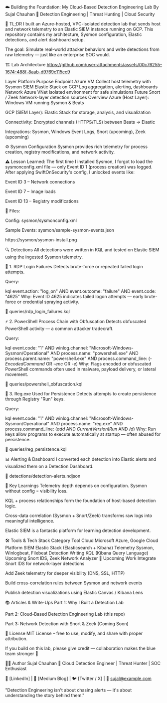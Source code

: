☁️ Building the Foundation: My Cloud-Based Detection Engineering Lab
By Sujal Chauhan
🎯 Detection Engineering | Threat Hunting | Cloud Security

🧠 TL;DR
I built an Azure-hosted, VPC-isolated detection lab that sends host and network telemetry to an Elastic SIEM instance running on GCP.
This repository contains my architecture, Sysmon configuration, Elastic detections, and alert dashboard setup.

The goal: Simulate real-world attacker behaviors and write detections from raw telemetry — just like an enterprise SOC would.

🏗️ Lab Architecture
https://github.com/user-attachments/assets/00c76255-1674-488f-8aab-d9769c115cc9

Layer	Platform	Purpose
Endpoint	Azure VM	Collect host telemetry with Sysmon
SIEM	Elastic Stack on GCP	Log aggregation, alerting, dashboards
Network	Azure VNet	Isolated environment for safe simulations
Future	Snort / Zeek	Network-layer detection sources
Overview
Azure (Host Layer): Windows VM running Sysmon & Beats

GCP (SIEM Layer): Elastic Stack for storage, analysis, and visualization

Connectivity: Encrypted channels (HTTPS/TLS) between Beats → Elastic

Integrations: Sysmon, Windows Event Logs, Snort (upcoming), Zeek (upcoming)

⚙️ Sysmon Configuration
Sysmon provides rich telemetry for process creation, registry modifications, and network activity.

⚠️ Lesson Learned: The first time I installed Sysmon, I forgot to load the sysmonconfig.xml file — only Event ID 1 (process creation) was logged.
After applying SwiftOnSecurity's config, I unlocked events like:

Event ID 3 – Network connections

Event ID 7 – Image loads

Event ID 13 – Registry modifications

📁 Files:

Config: sysmon/sysmonconfig.xml

Sample Events: sysmon/sample-sysmon-events.json

https://sysmon/sysmon-install.png

🔍 Detections
All detections were written in KQL and tested on Elastic SIEM using the ingested Sysmon telemetry.

🧩 1. RDP Login Failures
Detects brute-force or repeated failed login attempts.

Query:

kql
event.action: "log_on" 
AND event.outcome: "failure" 
AND event.code: "4625"
Why: Event ID 4625 indicates failed logon attempts — early brute-force or credential spraying activity.

📁 queries/rdp_login_failures.kql

⚡ 2. PowerShell Process Chain with Obfuscation
Detects obfuscated PowerShell activity — a common attacker tradecraft.

Query:

kql
event.code: "1"
AND winlog.channel: "Microsoft-Windows-Sysmon/Operational"
AND process.name: "powershell.exe"
AND process.parent.name: "powershell.exe"
AND process.command_line: (*-EncodedCommand* OR *-enc* OR *-e*)
Why: Flags encoded or obfuscated PowerShell commands often used in malware, payload delivery, or lateral movement.

📁 queries/powershell_obfuscation.kql

🧱 3. Reg.exe Used for Persistence
Detects attempts to create persistence through Registry "Run" keys.

Query:

kql
event.code: "1"
AND winlog.channel: "Microsoft-Windows-Sysmon/Operational"
AND process.name: "reg.exe"
AND process.command_line: (*add* AND *CurrentVersion\\Run* AND */d*)
Why: Run keys allow programs to execute automatically at startup — often abused for persistence.

📁 queries/reg_persistence.kql

📊 Alerting & Dashboard
I converted each detection into Elastic alerts and visualized them on a Detection Dashboard.

📁 detections/detection-alerts.ndjson

🧩 Key Learnings
Telemetry depth depends on configuration. Sysmon without config = visibility loss.

KQL + process relationships form the foundation of host-based detection logic.

Cross-data correlation (Sysmon + Snort/Zeek) transforms raw logs into meaningful intelligence.

Elastic SIEM is a fantastic platform for learning detection development.

🛠️ Tools & Tech Stack
Category	Tool
Cloud	Microsoft Azure, Google Cloud Platform
SIEM	Elastic Stack (Elasticsearch + Kibana)
Telemetry	Sysmon, Winlogbeat, Filebeat
Detection Writing	KQL (Kibana Query Language)
Upcoming	Snort IDS, Zeek Network Analyzer
🚀 Upcoming Work
Integrate Snort IDS for network-layer detections

Add Zeek telemetry for deeper visibility (DNS, SSL, HTTP)

Build cross-correlation rules between Sysmon and network events

Publish detection visualizations using Elastic Canvas / Kibana Lens

📚 Articles & Write-Ups
Part 1: Why I Built a Detection Lab

Part 2: Cloud-Based Detection Engineering Lab (this repo)

Part 3: Network Detection with Snort & Zeek (Coming Soon)

🧾 License
MIT License – free to use, modify, and share with proper attribution.

If you build on this lab, please give credit — collaboration makes the blue team stronger 💪

👨‍💻 Author
Sujal Chauhan
📍 Cloud Detection Engineer | Threat Hunter | SOC Enthusiast

🔗 [LinkedIn] | 📰 [Medium Blog] | 🐦 [Twitter / X] | 📧 sujal@example.com

"Detection Engineering isn't about chasing alerts — it's about understanding the story behind them."